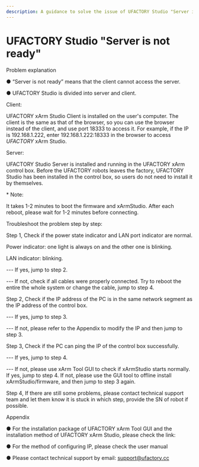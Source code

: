 ```yaml
---
description: A guidance to solve the issue of UFACTORY Studio "Server is not ready".
---
```


# UFACTORY Studio "Server is not ready"

Problem explanation

● “Server is not ready” means that the client cannot access the server.

● UFACTORY Studio is divided into server and client.

Client:

UFACTORY xArm Studio Client is installed on the user's computer. The client is the same as that of the browser, so you can use the browser instead of the client, and use port 18333 to access it. For example, if the IP is 192.168.1.222, enter 192.168.1.222:18333 in the browser to access _UFACTORY_ xArm Studio.

Server:

UFACTORY Studio Server is installed and running in the UFACTORY xArm control box. Before the UFACTORY robots leaves the factory, UFACTORY Studio has been installed in the control box, so users do not need to install it by themselves.

\* Note:

It takes 1-2 minutes to boot the firmware and xArmStudio. After each reboot, please wait for 1-2 minutes before connecting.

Troubleshoot the problem step by step:

Step 1, Check if the power state indicator and LAN port indicator are normal.

Power indicator: one light is always on and the other one is blinking.

LAN indicator: blinking.

\--- If yes, jump to step 2.

\--- If not, check if all cables were properly connected. Try to reboot the entire the whole system or change the cable, jump to step 4.

Step 2, Check if the IP address of the PC is in the same network segment as the IP address of the control box.

\--- If yes, jump to step 3.

\--- If not, please refer to the Appendix to modify the IP and then jump to step 3.

Step 3, Check if the PC can ping the IP of the control box successfully.

\--- If yes, jump to step 4.

\--- If not, please use xArm Tool GUI to check if xArmStudio starts normally. If yes, jump to step 4. If not, please use the GUI tool to offline install xArmStudio/firmware, and then jump to step 3 again.

Step 4, If there are still some problems, please contact technical support team and let them know it is stuck in which step, provide the SN of robot if possible.

Appendix

● For the installation package of UFACTORY xArm Tool GUI and the installation method of UFACTORY xArm Studio, please check the link:

● For the method of configuring IP, please check the user manual

● Please contact technical support by email: [support@ufactory.cc](mailto:Support@ufactory.cc)
